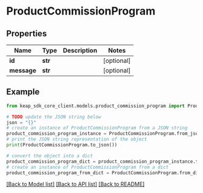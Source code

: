 # ProductCommissionProgram


## Properties

Name | Type | Description | Notes
------------ | ------------- | ------------- | -------------
**id** | **str** |  | [optional] 
**message** | **str** |  | [optional] 

## Example

```python
from keap_sdk_core_client.models.product_commission_program import ProductCommissionProgram

# TODO update the JSON string below
json = "{}"
# create an instance of ProductCommissionProgram from a JSON string
product_commission_program_instance = ProductCommissionProgram.from_json(json)
# print the JSON string representation of the object
print(ProductCommissionProgram.to_json())

# convert the object into a dict
product_commission_program_dict = product_commission_program_instance.to_dict()
# create an instance of ProductCommissionProgram from a dict
product_commission_program_from_dict = ProductCommissionProgram.from_dict(product_commission_program_dict)
```
[[Back to Model list]](../README.md#documentation-for-models) [[Back to API list]](../README.md#documentation-for-api-endpoints) [[Back to README]](../README.md)


